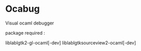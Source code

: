 Ocabug
======

Visual ocaml debugger


package required :

liblablgtk2-gl-ocaml[-dev]
liblablgtksourceview2-ocaml[-dev]
